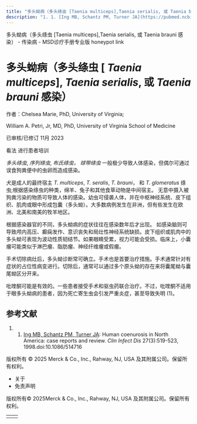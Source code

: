 ```yaml
---
title: "多头蚴病（多头绦虫 [Taenia multiceps],Taenia serialis, 或 Taenia brauni 感染）"
description: "1. 1. [Ing MB, Schantz PM, Turner JA](https://pubmed.ncbi.nlm.nih.gov/9770151/): Human coenurosis in North America: case reports and review. _Clin Infect Dis_ 27(3):519-523, 1998.doi:10.1086/514716"
---
```


﻿多头蚴病（多头绦虫 \[Taenia multiceps\],Taenia serialis, 或 Taenia brauni 感染） - 传染病 - MSD诊疗手册专业版 honeypot link

# 多头蚴病（多头绦虫 \[ _Taenia multiceps_\], _Taenia serialis_, 或 _Taenia brauni_ 感染）

作者：Chelsea Marie, PhD, University of Virginia;

William A. Petri, Jr, MD, PhD, University of Virginia School of Medicine

已审核/已修订 11月 2023

看法 进行患者培训

_多头绦虫_, _序列绦虫_, _布氏绦虫，_ _球带绦虫_ 一般极少导致人体感染，但偶尔可通过误食狗粪便中的虫卵而造成感染。

犬是成人的最终宿主 _T. multiceps_, _T. seralis_, _T. brauni_， 和 _T. glomeratus_ 绦虫;根据感染绦虫的种类，绵羊、兔子和其他食草动物是中间宿主。 无意中摄入被狗粪污染的物质可导致人体的感染。幼虫可侵袭人体，并在中枢神经系统、皮下组织、肌肉或眼中形成包囊（多头蚴）。大多数病例发生在非洲，但有些发生在欧洲、北美和南美的牧羊地区。

根据感染器官的不同，多头蚴病的症状往往在感染数年后才出现。 如感染脑则可导致颅内高压、癫痫发作、意识丧失和局灶性神经系统缺损。皮下组织或肌肉中的多头蚴可表现为波动性质韧结节。如果眼睛受累，视力可能会受损。临床上，小囊瘤可能类似于淋巴瘤、脂肪瘤、神经纤维瘤或假瘤。

手术切除病灶后，多头蚴诊断常可确立。手术也是首要治疗措施。手术通常针对有症状的占位性病变进行。切除后，通常可以通过多个原头蚴的存在来将囊尾蚴与囊尾蚴区分开来。

吡喹酮可能是有效的。一些患者接受手术和驱虫药联合治疗。不过，吡喹酮不适用于眼多头蚴病的患者，因为死亡寄生虫会引发严重炎症，甚至导致失明 (1)。

## 参考文献

1. 1. [Ing MB, Schantz PM, Turner JA](https://pubmed.ncbi.nlm.nih.gov/9770151/): Human coenurosis in North America: case reports and review. _Clin Infect Dis_ 27(3):519-523, 1998.doi:10.1086/514716




版权所有 © 2025
Merck & Co., Inc., Rahway, NJ, USA 及其附属公司。保留所有权利。

- 关于
- 免责声明

版权所有© 2025Merck & Co., Inc., Rahway, NJ, USA 及其附属公司。保留所有权利。

|     |     |
| --- | --- |
|  |  |